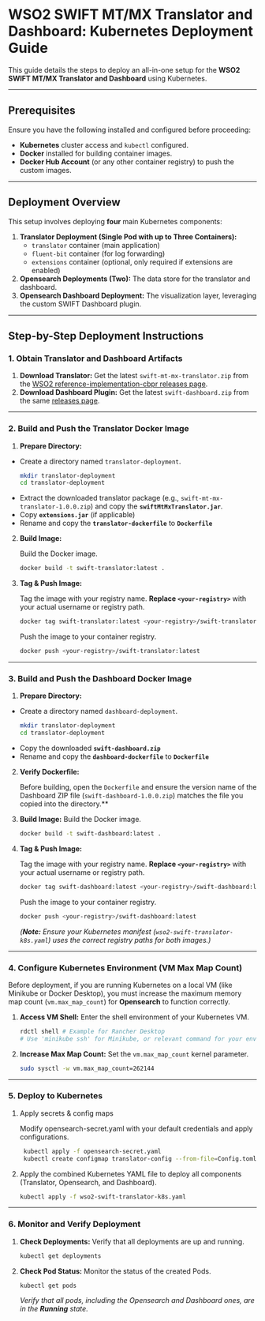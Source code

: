 # WSO2 SWIFT MT/MX Translator and Dashboard: Kubernetes Deployment Guide 

This guide details the steps to deploy an all-in-one setup for the **WSO2 SWIFT MT/MX Translator and Dashboard** using Kubernetes.

---

## Prerequisites

Ensure you have the following installed and configured before proceeding:

* **Kubernetes** cluster access and `kubectl` configured.
* **Docker** installed for building container images.
* **Docker Hub Account** (or any other container registry) to push the custom images.

---

## Deployment Overview

This setup involves deploying **four** main Kubernetes components:

1.  **Translator Deployment (Single Pod with up to Three Containers):**
    * `translator` container (main application)
    * `fluent-bit` container (for log forwarding)
    * `extensions` container (optional, only required if extensions are enabled)
2.  **Opensearch Deployments (Two):** The data store for the translator and dashboard.
3.  **Opensearch Dashboard Deployment:** The visualization layer, leveraging the custom SWIFT Dashboard plugin.

---

## Step-by-Step Deployment Instructions

### 1. Obtain Translator and Dashboard Artifacts 

1.  **Download Translator:** Get the latest `swift-mt-mx-translator.zip` from the [WSO2 reference-implementation-cbpr releases page](https://github.com/wso2/reference-implementation-cbpr/releases).
2.  **Download Dashboard Plugin:** Get the latest `swift-dashboard.zip` from the same [releases page](https://github.com/wso2/reference-implementation-cbpr/releases).

---

### 2. Build and Push the Translator Docker Image 

1.  **Prepare Directory:** 
- Create a directory named `translator-deployment`. 
    ```bash
    mkdir translator-deployment
    cd translator-deployment
    ```
- Extract the downloaded translator package (e.g., `swift-mt-mx-translator-1.0.0.zip`) and copy the **`swiftMtMxTranslator.jar`**. 
- Copy **`extensions.jar`** (if applicable)
- Rename and copy the **`translator-dockerfile`** to **`Dockerfile`**

2.  **Build Image:** 

    Build the Docker image.
    ```bash
    docker build -t swift-translator:latest .
    ```
3.  **Tag & Push Image:** 

    Tag the image with your registry name. **Replace `<your-registry>`** with your actual username or registry path.
    ```bash
    docker tag swift-translator:latest <your-registry>/swift-translator:latest
    ```
    Push the image to your container registry. 
    ```bash
    docker push <your-registry>/swift-translator:latest
    ```

---

### 3. Build and Push the Dashboard Docker Image 

1.  **Prepare Directory:** 
- Create a directory named `dashboard-deployment`. 
    ```bash
    mkdir translator-deployment
    cd translator-deployment
    ```
- Copy the downloaded **`swift-dashboard.zip`**
- Rename and copy the **`dashboard-dockerfile`** to **`Dockerfile`**

2.  **Verify Dockerfile:** 
    
    Before building, open the `Dockerfile` and ensure the version name of the Dashboard ZIP file (`swift-dashboard-1.0.0.zip`) matches the file you copied into the directory.**

3.  **Build Image:** Build the Docker image.
    ```bash
    docker build -t swift-dashboard:latest .
    ```
4.  **Tag & Push Image:**  

    Tag the image with your registry name. **Replace `<your-registry>`** with your actual username or registry path.
    ```bash
    docker tag swift-dashboard:latest <your-registry>/swift-dashboard:latest
    ```
    Push the image to your container registry. 
    ```bash
    docker push <your-registry>/swift-dashboard:latest
    ```
    *(**Note:** Ensure your Kubernetes manifest (`wso2-swift-translator-k8s.yaml`) uses the correct registry paths for both images.)*

---

### 4. Configure Kubernetes Environment (VM Max Map Count) 

Before deployment, if you are running Kubernetes on a local VM (like Minikube or Docker Desktop), you must increase the maximum memory map count (`vm.max_map_count`) for **Opensearch** to function correctly.

1.  **Access VM Shell:** Enter the shell environment of your Kubernetes VM.
    ```bash
    rdctl shell # Example for Rancher Desktop
    # Use 'minikube ssh' for Minikube, or relevant command for your environment
    ```
2.  **Increase Max Map Count:** Set the `vm.max_map_count` kernel parameter.
    ```bash
    sudo sysctl -w vm.max_map_count=262144
    ```

---

### 5. Deploy to Kubernetes 

1. Apply secrets & config maps 
    
    Modify opensearch-secret.yaml with your default credentials and apply configurations.
   ```bash
    kubectl apply -f opensearch-secret.yaml
    kubectl create configmap translator-config --from-file=Config.toml
    ```
2. Apply the combined Kubernetes YAML file to deploy all components (Translator, Opensearch, and Dashboard).
    ```bash
    kubectl apply -f wso2-swift-translator-k8s.yaml
    ```

---

### 6. Monitor and Verify Deployment 

1.  **Check Deployments:** Verify that all deployments are up and running.
    ```bash
    kubectl get deployments
    ```
2.  **Check Pod Status:** Monitor the status of the created Pods.
    ```bash
    kubectl get pods
    ```
    *Verify that all pods, including the Opensearch and Dashboard ones, are in the **Running** state.*
